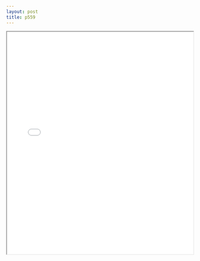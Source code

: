 ```yaml
---
layout: post
title: p559
---
```


<div class="pdf-container">
<iframe src="/assets/pdfs/p559.pdf" height="600" width="100%" allowFullScreen="true"></iframe>
</div>

